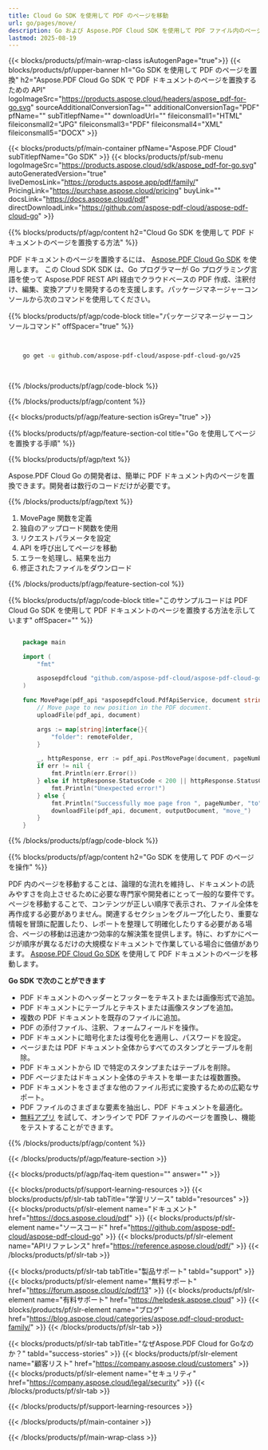 ```yaml
---
title: Cloud Go SDK を使用して PDF のページを移動
url: go/pages/move/
description: Go および Aspose.PDF Cloud SDK を使用して PDF ファイル内のページを移動または並べ替え。
lastmod: 2025-08-19
---
```


{{< blocks/products/pf/main-wrap-class isAutogenPage="true">}}
{{< blocks/products/pf/upper-banner h1="Go SDK を使用して PDF のページを置換" h2="Aspose.PDF Cloud Go SDK で PDF ドキュメントのページを置換するための API" logoImageSrc="https://products.aspose.cloud/headers/aspose_pdf-for-go.svg" sourceAdditionalConversionTag="" additionalConversionTag="PDF" pfName="" subTitlepfName="" downloadUrl="" fileiconsmall1="HTML" fileiconsmall2="JPG" fileiconsmall3="PDF" fileiconsmall4="XML" fileiconsmall5="DOCX" >}}

{{< blocks/products/pf/main-container pfName="Aspose.PDF Cloud" subTitlepfName="Go SDK" >}}
{{< blocks/products/pf/sub-menu logoImageSrc="https://products.aspose.cloud/sdk/aspose_pdf-for-go.svg"
autoGeneratedVersion="true"
liveDemosLink="https://products.aspose.app/pdf/family/" PricingLink="https://purchase.aspose.cloud/pricing" buyLink="" docsLink="https://docs.aspose.cloud/pdf"  directDownloadLink="https://github.com/aspose-pdf-cloud/aspose-pdf-cloud-go" >}}

{{% blocks/products/pf/agp/content h2="Cloud Go SDK を使用して PDF ドキュメントのページを置換する方法" %}}

PDF ドキュメントのページを置換するには、
[Aspose.PDF Cloud Go SDK](https://products.aspose.cloud/pdf/go/) を使用します。
この Cloud SDK SDK は、Go プログラマーが Go プログラミング言語を使って Aspose.PDF REST API 経由でクラウドベースの PDF 作成、注釈付け、編集、変換アプリを開発するのを支援します。パッケージマネージャーコンソールから次のコマンドを使用してください。

{{% blocks/products/pf/agp/code-block title="パッケージマネージャーコンソールコマンド" offSpacer="true" %}}

```bash

     
    go get -u github.com/aspose-pdf-cloud/aspose-pdf-cloud-go/v25
     
     
```

{{% /blocks/products/pf/agp/code-block %}}

{{% /blocks/products/pf/agp/content %}}

{{< blocks/products/pf/agp/feature-section isGrey="true" >}}

{{% blocks/products/pf/agp/feature-section-col title="Go を使用してページを置換する手順" %}}

{{% blocks/products/pf/agp/text %}}

Aspose.PDF Cloud Go の開発者は、簡単に PDF ドキュメント内のページを置換できます。開発者は数行のコードだけが必要です。

{{% /blocks/products/pf/agp/text %}}

1. MovePage 関数を定義
1. 独自のアップロード関数を使用
1. リクエストパラメータを設定
1. API を呼び出してページを移動
1. エラーを処理し、結果を出力
1. 修正されたファイルをダウンロード

{{% /blocks/products/pf/agp/feature-section-col %}}

{{% blocks/products/pf/agp/code-block title="このサンプルコードは PDF Cloud Go SDK を使用して PDF ドキュメントのページを置換する方法を示しています" offSpacer="" %}}

```go

    package main

    import (
        "fmt"

        asposepdfcloud "github.com/aspose-pdf-cloud/aspose-pdf-cloud-go/v25"
    )

    func MovePage(pdf_api *asposepdfcloud.PdfApiService, document string, pageNumber int32, newPageNumber int32, outputDocument string, remoteFolder string) {
        // Move page to new position in the PDF document.
        uploadFile(pdf_api, document)

        args := map[string]interface{}{
            "folder": remoteFolder,
        }

        _, httpResponse, err := pdf_api.PostMovePage(document, pageNumber, newPageNumber, args)
        if err != nil {
            fmt.Println(err.Error())
        } else if httpResponse.StatusCode < 200 || httpResponse.StatusCode > 299 {
            fmt.Println("Unexpected error!")
        } else {
            fmt.Println("Successfully moe page fron ", pageNumber, "to", newPageNumber, "position.")
            downloadFile(pdf_api, document, outputDocument, "move_")
        }
    }
```

{{% /blocks/products/pf/agp/code-block %}}

{{% blocks/products/pf/agp/content h2="Go SDK を使用して PDF のページを操作" %}}

PDF 内のページを移動することは、論理的な流れを維持し、ドキュメントの読みやすさを向上させるために必要な専門家や開発者にとって一般的な要件です。ページを移動することで、コンテンツが正しい順序で表示され、ファイル全体を再作成する必要がありません。関連するセクションをグループ化したり、重要な情報を冒頭に配置したり、レポートを整理して明確化したりする必要がある場合、ページの移動は迅速かつ効率的な解決策を提供します。特に、わずかにページが順序が異なるだけの大規模なドキュメントで作業している場合に価値があります。
[Aspose.PDF Cloud Go SDK](https://products.aspose.cloud/pdf/go/) を使用して PDF ドキュメントのページを移動します。

**Go SDK で次のことができます**

+ PDF ドキュメントのヘッダーとフッターをテキストまたは画像形式で追加。
+ PDF ドキュメントにテーブルとテキストまたは画像スタンプを追加。
+ 複数の PDF ドキュメントを既存のファイルに追加。
+ PDF の添付ファイル、注釈、フォームフィールドを操作。
+ PDF ドキュメントに暗号化または復号化を適用し、パスワードを設定。
+ ページまたは PDF ドキュメント全体からすべてのスタンプとテーブルを削除。
+ PDF ドキュメントから ID で特定のスタンプまたはテーブルを削除。
+ PDF ページまたはドキュメント全体のテキストを単一または複数置換。
+ PDF ドキュメントをさまざまな他のファイル形式に変換するための広範なサポート。
+ PDF ファイルのさまざまな要素を抽出し、PDF ドキュメントを最適化。
+ [無料アプリ](https://products.aspose.app/pdf/) を試して、オンラインで PDF ファイルのページを置換し、機能をテストすることができます。

{{% /blocks/products/pf/agp/content %}}

{{< /blocks/products/pf/agp/feature-section >}}

{{< blocks/products/pf/agp/faq-item question="" answer="" >}}

{{< blocks/products/pf/support-learning-resources >}}
{{< blocks/products/pf/slr-tab tabTitle="学習リソース" tabId="resources" >}}
{{< blocks/products/pf/slr-element name="ドキュメント" href="https://docs.aspose.cloud/pdf" >}}
{{< blocks/products/pf/slr-element name="ソースコード" href="https://github.com/aspose-pdf-cloud/aspose-pdf-cloud-go" >}}
{{< blocks/products/pf/slr-element name="APIリファレンス" href="https://reference.aspose.cloud/pdf/" >}}
{{< /blocks/products/pf/slr-tab >}}

{{< blocks/products/pf/slr-tab tabTitle="製品サポート" tabId="support" >}}
{{< blocks/products/pf/slr-element name="無料サポート" href="https://forum.aspose.cloud/c/pdf/13" >}}
{{< blocks/products/pf/slr-element name="有料サポート" href="https://helpdesk.aspose.cloud" >}}
{{< blocks/products/pf/slr-element name="ブログ" href="https://blog.aspose.cloud/categories/aspose.pdf-cloud-product-family/" >}}
{{< /blocks/products/pf/slr-tab >}}

{{< blocks/products/pf/slr-tab tabTitle="なぜAspose.PDF Cloud for Goなのか？" tabId="success-stories" >}}
{{< blocks/products/pf/slr-element name="顧客リスト" href="https://company.aspose.cloud/customers" >}}
{{< blocks/products/pf/slr-element name="セキュリティ" href="https://company.aspose.cloud/legal/security" >}}
{{< /blocks/products/pf/slr-tab >}}

{{< /blocks/products/pf/support-learning-resources >}}

{{< /blocks/products/pf/main-container >}}

{{< /blocks/products/pf/main-wrap-class >}}





